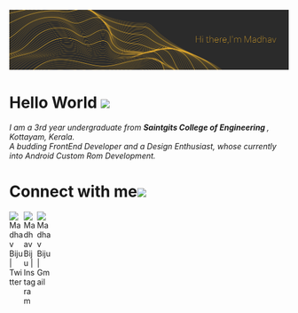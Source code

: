  ![Header image](https://raw.githubusercontent.com/madhavbiju/madhavbiju/main/assets/welcome.jpg)

# Hello World <img src="https://github.com/TheDudeThatCode/TheDudeThatCode/blob/master/Assets/Hi.gif" width="29px">
<p>
  <em>
    I am a 3rd year undergraduate from <b>Saintgits College of Engineering </b>, Kottayam, Kerala. <br>
    A budding FrontEnd Developer and a Design Enthusiast, whose currently into Android Custom Rom Development.
  </em>
</p>

# Connect with me<img src="https://github.com/TheDudeThatCode/TheDudeThatCode/blob/master/Assets/Handshake.gif" height="32px">

  <a href="https://twitter.com/madhavbiju">
    <img align="left" alt="Madhav Biju | Twitter" width="26px" src="https://github.com/TheDudeThatCode/TheDudeThatCode/blob/master/Assets/Twitter.svg" />
  </a>
  <a href="https://www.instagram.com/madhavbiju/">
    <img align="left" alt="Madhav Biju | Instagram" width="24px" src="https://github.com/TheDudeThatCode/TheDudeThatCode/blob/master/Assets/Instagram.svg" />
  </a>
  <a href="mailto:madhavbiju01@gmail.com">
    <img align="left" alt="Madhav Biju | Gmail" width="26px" src="https://github.com/TheDudeThatCode/TheDudeThatCode/blob/master/Assets/Gmail.svg" />
  </a>
<!-- Thanks to :- ⭐️ From [TheDudeThatCode](https://github.com/TheDudeThatCode) -->
